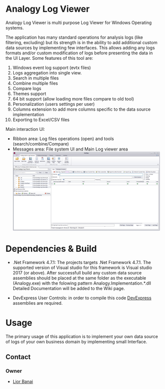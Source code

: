 # Analogy Log Viewer

Analogy Log Viewer is multi purpose Log Viewer for Windows Operating systems.

The application has many standard operations for analysis logs (like filtering, excluding) but its strength is in the ability to add additional custom data sources by implementing few interfaces.
This allows adding any logs formats and/or custom modification of logs before presenting the data in the UI Layer.
Some features of this tool are:
1.	Windows event log support (evtx files)
2.	Logs aggregation into single view.
3.	Search in multiple files
4.	Combine multiple files
5.	Compare logs 
6.	Themes support
7.	64 bit support (allow loading more files compare to old tool)
8.	Personalization (users settings per user) 
9.	Columns extension to add more columns specific to the data source implementation
10.	Exporting to Excel/CSV files

Main interaction UI:
- Ribbon area: Log files operations (open) and tools (search/combine/Compare)
- Messages area: File system UI and Main Log viewer area
![Main screen](Assets/AnalogyMainUI.jpg)

# Dependencies & Build
- .Net Framework 4.7.1:
The projects targets .Net Framework 4.7.1. The supported version of Visual studio for this framework is Visual studio 2017 (or above).
After successfull build any custom data source assemblies should be placed at the same folder as the executable (Analogy.exe) with the folowing pattern Analogy.Implementation.*.dll
Detailed Documentation will be added to the Wiki page.

- DevExpress User Controls:
in order to compile this code [DevExpress](https://www.devexpress.com/) assemblies are required.

# Usage

The primary usage of this application is to implement your own data source of logs of your own business domain by implementing small Interface.

<a name="contact"></a>
## Contact

### Owner
- [Lior Banai](mailto:liorbanai@gmail.com)

